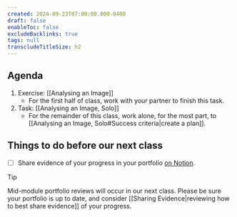 ```yaml
---
created: 2024-09-23T07:00:00.000-0400
draft: false
enableToc: false
excludeBacklinks: true
tags: null
transcludeTitleSize: h2
---
```


## Agenda
1. Exercise: [[Analysing an Image]]
	- For the first half of class, work with your partner to finish this task.
2. Task: [[Analysing an Image, Solo]]
	- For the remainder of this class, work alone, for the most part, to [[Analysing an Image, Solo#Success criteria|create a plan]].

## Things to do before our next class
- [ ] Share evidence of your progress in your portfolio [on Notion](https://notion.so).

> [!TIP]
> 
> Mid-module portfolio reviews will occur in our next class. Please be sure your portfolio is up to date, and consider [[Sharing Evidence|reviewing how to best share evidence]] of your progress.